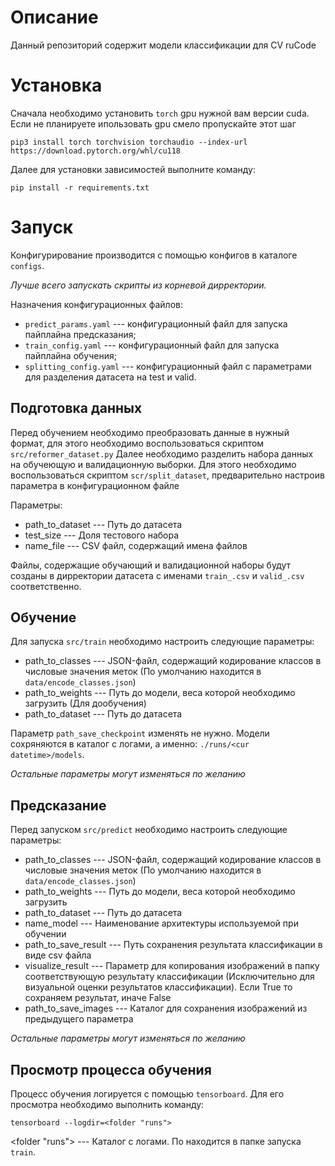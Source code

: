 # Описание 
Данный репозиторий содержит модели классификации для CV ruCode


# Установка

Сначала необходимо установить `torch` gpu нужной вам версии cuda. Если не планируете ипользовать gpu смело пропускайте этот шаг
```commandline
pip3 install torch torchvision torchaudio --index-url https://download.pytorch.org/whl/cu118
```

Далее для установки зависимостей выполните команду:
```commandline
pip install -r requirements.txt
```
# Запуск
Конфигурирование производится с помощью конфигов в каталоге `configs`.

*Лучше всего запускать скрипты из корневой дирректории.*

Назначения конфигурационных файлов:
- `predict_params.yaml` --- конфигурационный файл для запуска пайплайна предсказания;
- `train_config.yaml` --- конфигурационный файл для запуска пайплайна обучения;
- `splitting_config.yaml` --- конфигурационный файл с параметрами для разделения датасета на test и valid.

## Подготовка данных
Перед обучением необходимо преобразовать данные в нужный формат, для этого необходимо воспользоваться скриптом `src/reformer_dataset.py`
Далее необходимо разделить набора данных на обучеющую и валидационную выборки. 
Для этого необходимо воспользоваться скриптом `scr/split_dataset`, 
предварительно настроив параметра в конфигурационном файле

Параметры:
- path_to_dataset --- Путь до датасета 
- test_size --- Доля тестового набора 
- name_file --- CSV файл, содержащий имена файлов

Файлы, содержащие обучающий и валидационной наборы будут созданы в дирректории датасета 
с именами `train_.csv` и `valid_.csv` соответственно.


## Обучение
Для запуска `src/train` необходимо настроить следующие параметры:

 - path_to_classes --- JSON-файл, содержащий кодирование классов в числовые значения меток (По умолчанию находится в `data/encode_classes.json`)
 - path_to_weights --- Путь до модели, веса которой необходимо загрузить (Для дообучения)
 - path_to_dataset --- Путь до датасета

Параметр `path_save_checkpoint` изменять не нужно. Модели сохряняются в каталог с логами, а именно: `./runs/<cur datetime>/models`.

*Остальные параметры могут изменяться по желанию*

## Предсказание
Перед запуском `src/predict` необходимо настроить следующие параметры:
- path_to_classes --- JSON-файл, содержащий кодирование классов в числовые значения меток (По умолчанию находится в `data/encode_classes.json`)
- path_to_weights --- Путь до модели, веса которой необходимо загрузить
- path_to_dataset --- Путь до датасета
- name_model --- Наименование архитектуры используемой при обучении
- path_to_save_result --- Путь сохранения результата классификации в виде csv файла
- visualize_result --- Параметр для копирования изображений в папку соответствующую результату классификации (Исключительно для визуальной оценки результатов классификации). Если True то сохраняем результат, иначе False
- path_to_save_images ---  Каталог для сохранения изображений из предыдущего параметра

*Остальные параметры могут изменяться по желанию*


## Просмотр процесса обучения
Процесс обучения логируется с помощью `tensorboard`. Для его просмотра необходимо выполнить команду:
```commandline
tensorboard --logdir=<folder "runs">
```
<folder "runs"> --- Каталог с логами. По находится в папке запуска `train`.



